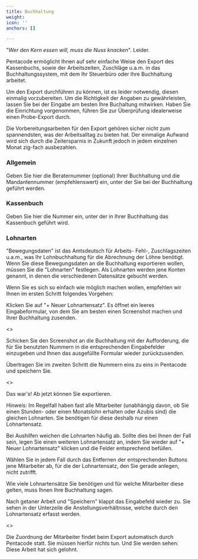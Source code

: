 ```yaml
---
title: Buchhaltung
weight: 
icon: ''
anchors: []

---
```

"_Wer den Kern essen will, muss die Nuss knacken_". Leider.

Pentacode ermöglicht Ihnen auf sehr einfache Weise den Export des Kassenbuchs, sowie der Arbeitszeiten, Zuschläge u.a.m. in das Buchhaltungssystem, mit dem Ihr Steuerbüro oder Ihre Buchhaltung arbeitet.

Um den Export durchführen zu können, ist es leider notwendig, diesen einmalig vorzubereiten. Um die Richtigkeit der Angaben zu gewährleisten, lassen Sie bei der Eingabe am besten Ihre Buchaltung mitwirken. Haben Sie die Einrichtung vorgenommen, führen Sie zur Überprüfung idealerweise einen Probe-Export durch.

Die Vorbereitungsarbeiten für den Export gehören sicher nicht zum spannendsten, was der Arbeitsalltag zu bieten hat. Der einmalige Aufwand wird sich durch die Zeitersparnis in Zukunft jedoch in jedem einzelnen Monat zig-fach ausbezahlen.

### Allgemein

Geben Sie hier die Beraternummer (optional) Ihrer Buchhaltung und die Mandantennummer (empfehlenswert) ein, unter der Sie bei der Buchhaltung geführt werden.

### Kassenbuch

Geben Sie hier die Nummer ein, unter der in Ihrer Buchhaltung das Kassenbuch geführt wird.

### Lohnarten

"Bewegungsdaten" ist das Amtsdeutsch für Arbeits- Fehl-, Zuschlagszeiten u.a.m., was Ihr Lohnbuchhaltung für die Abrechnung der Löhne benötigt. Wenn Sie diese Bewegungsdaten an die Buchhaltung exportieren wollen, müssen Sie die "Lohnarten" festlegen. Als Lohnarten werden jene Konten genannt, in denen die verschiedenen Datensätze gebucht werden.

Wenn Sie es sich so einfach wie möglich machen wollen, empfehlen wir Ihnen im ersten Schritt folgendes Vorgehen: 

Klicken Sie auf "+ Neuer Lohnartensatz". Es öffnet ein leeres Eingabeformular, von dem Sie am besten einen Screenshot machen und Ihrer Buchhaltung zusenden.

<<Screenshot>>

Schicken Sie den Screenshot an die Buchhaltung mit der Aufforderung, die für Sie benutzten Nummern in die entsprechenden Eingabefelder einzugeben und Ihnen das ausgefüllte Formular wieder zurückzusenden.

Übertragen Sie im zweiten Schritt die Nummern eins zu eins in Pentacode und speichern Sie.

<<Screenshot>>

Das war's! Ab jetzt können Sie exportieren. 

Hinweis: Im Regelfall haben fast alle Mitarbeiter (unabhängig davon, ob Sie einen Stunden- oder einen Monatslohn erhalten oder Azubis sind) die gleichen Lohnarten. Sie benötigen für diese deshalb nur einen Lohnartensatz.

Bei Aushilfen weichen die Lohnarten häufig ab. Sollte dies bei Ihnen der Fall sein, legen Sie einen weiteren Lohnartensatz an, indem Sie wieder auf "+ Neuer Lohnartensatz" klicken und die Felder entsprechend befüllen.

Wählen Sie in jedem Fall durch das Entfernen der entsprechenden Buttons jene Mitarbeiter ab, für die der Lohnartensatz, den Sie gerade anlegen, nicht zutrifft.

Wie viele Lohnartensätze Sie benötigen und für welche Mitarbeiter diese gelten, muss Ihnen Ihre Buchhaltung sagen.

Nach getaner Arbeit und "Speichern" klappt das Eingabefeld wieder zu. Sie sehen in der Unterzeile die Anstellungsverhältnisse, welche durch den Lohnartensatz erfasst werden. 

<<Screenshot>>

Die Zuordnung der Mitarbeiter findet beim Export automatisch durch Pentacode statt. Sie müssen hierfür nichts tun. Und Sie werden sehen: Diese Arbeit hat sich gelohnt.